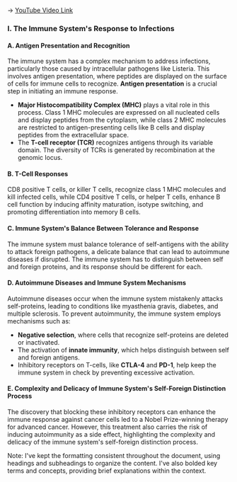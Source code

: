 -> [YouTube Video Link](https://www.youtube.com/watch?v=SqGmQ6CFYHw&list=PLUl4u3cNGP63LmSVIVzy584-ZbjbJ-Y63&index=31&pp=iAQB)

### I. The Immune System's Response to Infections
#### A. Antigen Presentation and Recognition

The immune system has a complex mechanism to address infections, particularly those caused by intracellular pathogens like Listeria. This involves antigen presentation, where peptides are displayed on the surface of cells for immune cells to recognize. **Antigen presentation** is a crucial step in initiating an immune response.

- **Major Histocompatibility Complex (MHC)** plays a vital role in this process. Class 1 MHC molecules are expressed on all nucleated cells and display peptides from the cytoplasm, while class 2 MHC molecules are restricted to antigen-presenting cells like B cells and display peptides from the extracellular space.
- The **T-cell receptor (TCR)** recognizes antigens through its variable domain. The diversity of TCRs is generated by recombination at the genomic locus.

#### B. T-Cell Responses

CD8 positive T cells, or killer T cells, recognize class 1 MHC molecules and kill infected cells, while CD4 positive T cells, or helper T cells, enhance B cell function by inducing affinity maturation, isotype switching, and promoting differentiation into memory B cells.

#### C. Immune System's Balance Between Tolerance and Response

The immune system must balance tolerance of self-antigens with the ability to attack foreign pathogens, a delicate balance that can lead to autoimmune diseases if disrupted. The immune system has to distinguish between self and foreign proteins, and its response should be different for each.

#### D. Autoimmune Diseases and Immune System Mechanisms

Autoimmune diseases occur when the immune system mistakenly attacks self-proteins, leading to conditions like myasthenia gravis, diabetes, and multiple sclerosis. To prevent autoimmunity, the immune system employs mechanisms such as:

- **Negative selection**, where cells that recognize self-proteins are deleted or inactivated.
- The activation of **innate immunity**, which helps distinguish between self and foreign antigens.
- Inhibitory receptors on T-cells, like **CTLA-4** and **PD-1**, help keep the immune system in check by preventing excessive activation.

#### E. Complexity and Delicacy of Immune System's Self-Foreign Distinction Process

The discovery that blocking these inhibitory receptors can enhance the immune response against cancer cells led to a Nobel Prize-winning therapy for advanced cancer. However, this treatment also carries the risk of inducing autoimmunity as a side effect, highlighting the complexity and delicacy of the immune system's self-foreign distinction process.

Note: I've kept the formatting consistent throughout the document, using headings and subheadings to organize the content. I've also bolded key terms and concepts, providing brief explanations within the context.